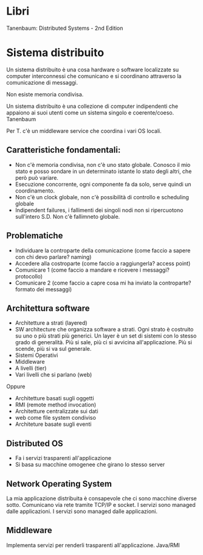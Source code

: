 # Libri
Tanenbaum: Distributed Systems - 2nd Edition

# Sistema distribuito 

Un sistema distribuito è una cosa hardware o software localizzate su computer interconnessi che comunicano e si coordinano attraverso la comunicazione di messaggi.

Non esiste memoria condivisa. 

Un sistema distribuito è una collezione di computer indipendenti che appaiono ai suoi utenti come un sistema singolo e coerente/coeso. Tanenbaum

Per T. c'è un middleware service che coordina i vari OS locali.

## Caratteristiche fondamentali:

* Non c'è memoria condivisa, non c'è uno stato globale. Conosco il mio stato e posso sondare in un determinato istante lo stato degli altri, che però può variare.
* Esecuzione concorrente, ogni componente fa da solo, serve quindi un coordinamento.
* Non c'è un clock globale, non c'è possibilità di controllo e scheduling globale
* Indipendent failures, i fallimenti dei singoli nodi non si ripercuotono sull'intero S.D. Non c'è fallimneto globale.

## Problematiche

* Individuare la controparte della comunicazione (come faccio a sapere con chi devo parlare? naming)
* Accedere alla costroparte (come faccio a raggiungerla? access point)
* Comunicare 1 (come faccio a mandare e ricevere i messaggi? protocollo)
* Comunicare 2 (come faccio a capre cosa mi ha inviato la controparte? formato dei messaggi)

## Architettura software

* Architetture a strati (layered)
 * SW architecture che organizza software a strati. Ogni strato è costruito su uno o più strati più generici. Un layer è un set di sistemi con lo stesso grado di generalità. Più si sale, più ci si avvicina all'applicazione. Più si scende, più si va sul generale.
 * Sistemi Operativi
 * Middleware
* A livelli (tier)
 * Vari livelli che si parlano (web)

Oppure

* Architetture basati sugli oggetti
 * RMI (remote method invocation)
* Architetture centralizzate sui dati
 * web come file system condiviso
* Architeture basate sugli eventi

## Distributed OS

* Fa i servizi trasparenti all'applicazione
* Si basa su macchine omogenee che girano lo stesso server

## Network Operating System

La mia applicazione distribuita è consapevole che ci sono macchine diverse sotto. Comunicano via rete tramite TCP/IP e socket. 
I servizi sono managed dalle applicazioni.
I servizi sono managed dalle applicazioni.

## Middleware

Implementa servizi per renderli trasparenti all'applicazione.
Java/RMI
